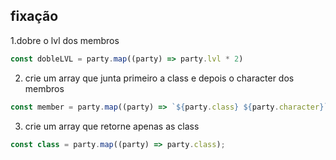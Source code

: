 ## fixação
1.dobre o lvl dos membros
```js
const dobleLVL = party.map((party) => party.lvl * 2)
```
2. crie um array que junta primeiro a class e depois o character dos membros
```js
const member = party.map((party) => `${party.class} ${party.character}`);
```

3. crie um array que retorne apenas as class 
```js
const class = party.map((party) => party.class);
```
